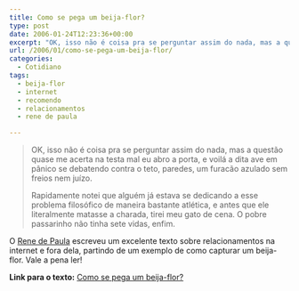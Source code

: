 ```yaml
---
title: Como se pega um beija-flor?
type: post
date: 2006-01-24T12:23:36+00:00
excerpt: "OK, isso não é coisa pra se perguntar assim do nada, mas a questão quase me acerta na testa mal eu abro a porta, e voilá a dita ave em pânico se debatendo contra o teto, paredes, um furacão azulado sem freios nem juízo."
url: /2006/01/como-se-pega-um-beija-flor/
categories:
  - Cotidiano
tags:
  - beija-flor
  - internet
  - recomendo
  - relacionamentos
  - rene de paula

---
```

> OK, isso não é coisa pra se perguntar assim do nada, mas a questão quase me acerta na testa mal eu abro a porta, e voilá a dita ave em pânico se debatendo contra o teto, paredes, um furacão azulado sem freios nem juízo.
>
> Rapidamente notei que alguém já estava se dedicando a esse problema filosófico de maneira bastante atlética, e antes que ele literalmente matasse a charada, tirei meu gato de cena. O pobre passarinho não tinha sete vidas, enfim.

O [Rene de Paula][1] escreveu um excelente texto sobre relacionamentos na internet e fora dela, partindo de um exemplo de como capturar um beija-flor. Vale a pena ler!

**Link para o texto:** [Como se pega um beija-flor?][2]

 [1]: http://www.usina.com/tete-a-tete/
 [2]: http://www.usina.com/tete-a-tete/2005/07/como_se_pega_um.html

